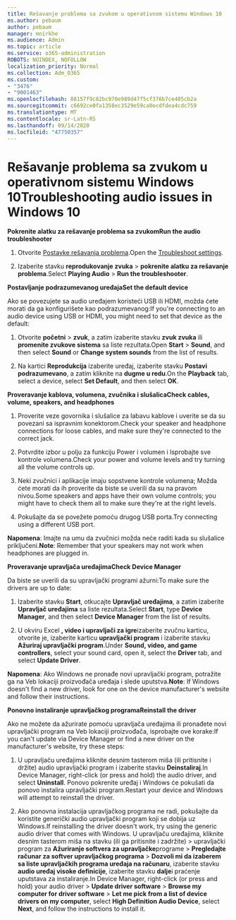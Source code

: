 ```yaml
---
title: Rešavanje problema sa zvukom u operativnom sistemu Windows 10
ms.author: pebaum
author: pebaum
manager: mnirkhe
ms.audience: Admin
ms.topic: article
ms.service: o365-administration
ROBOTS: NOINDEX, NOFOLLOW
localization_priority: Normal
ms.collection: Adm_O365
ms.custom:
- "3476"
- "9001463"
ms.openlocfilehash: 88157f9c82bc970e989d47f5cf376b7ce485cb2a
ms.sourcegitcommit: c6692ce0fa1358ec3529e59ca0ecdfdea4cdc759
ms.translationtype: MT
ms.contentlocale: sr-Latn-RS
ms.lasthandoff: 09/14/2020
ms.locfileid: "47750357"
---
```

# <a name="troubleshooting-audio-issues-in-windows-10"></a><span data-ttu-id="3e480-102">Rešavanje problema sa zvukom u operativnom sistemu Windows 10</span><span class="sxs-lookup"><span data-stu-id="3e480-102">Troubleshooting audio issues in Windows 10</span></span>

<span data-ttu-id="3e480-103">**Pokrenite alatku za rešavanje problema sa zvukom**</span><span class="sxs-lookup"><span data-stu-id="3e480-103">**Run the audio troubleshooter**</span></span>

1.  <span data-ttu-id="3e480-104">Otvorite [Postavke rešavanja problema](ms-settings:troubleshoot).</span><span class="sxs-lookup"><span data-stu-id="3e480-104">Open the [Troubleshoot settings](ms-settings:troubleshoot).</span></span>

2.  <span data-ttu-id="3e480-105">Izaberite stavku **reprodukovanje zvuka**  >  **pokrenite alatku za rešavanje problema**.</span><span class="sxs-lookup"><span data-stu-id="3e480-105">Select **Playing Audio** > **Run the troubleshooter**.</span></span>

<span data-ttu-id="3e480-106">**Postavljanje podrazumevanog uređaja**</span><span class="sxs-lookup"><span data-stu-id="3e480-106">**Set the default device**</span></span>

<span data-ttu-id="3e480-107">Ako se povezujete sa audio uređajem koristeći USB ili HDMI, možda ćete morati da ga konfigurišete kao podrazumevanog:</span><span class="sxs-lookup"><span data-stu-id="3e480-107">If you're connecting to an audio device using USB or HDMI, you might need to set that device as the default:</span></span>

1. <span data-ttu-id="3e480-108">Otvorite **početni**  >  **zvuk**, a zatim izaberite stavku **zvuk zvuka** ili **promenite zvukove sistema** sa liste rezultata.</span><span class="sxs-lookup"><span data-stu-id="3e480-108">Open **Start** > **Sound**, and then select **Sound** or **Change system sounds** from the list of results.</span></span>

2.  <span data-ttu-id="3e480-109">Na kartici **Reprodukcija** izaberite uređaj, izaberite stavku **Postavi podrazumevano**, a zatim kliknite na **dugme u redu**.</span><span class="sxs-lookup"><span data-stu-id="3e480-109">On the **Playback** tab, select a device, select **Set Default**, and then select **OK**.</span></span>

<span data-ttu-id="3e480-110">**Proveravanje kablova, volumena, zvučnika i slušalica**</span><span class="sxs-lookup"><span data-stu-id="3e480-110">**Check cables, volume, speakers, and headphones**</span></span>

1. <span data-ttu-id="3e480-111">Proverite veze govornika i slušalice za labavu kablove i uverite se da su povezani sa ispravnim konektorom.</span><span class="sxs-lookup"><span data-stu-id="3e480-111">Check your speaker and headphone connections for loose cables, and make sure they're connected to the correct jack.</span></span>

2. <span data-ttu-id="3e480-112">Potvrdite izbor u polju za funkciju Power i volumen i Isprobajte sve kontrole volumena.</span><span class="sxs-lookup"><span data-stu-id="3e480-112">Check your power and volume levels and try turning all the volume controls up.</span></span>

3. <span data-ttu-id="3e480-113">Neki zvučnici i aplikacije imaju sopstvene kontrole volumena; Možda ćete morati da ih proverite da biste se uverili da su na pravom nivou.</span><span class="sxs-lookup"><span data-stu-id="3e480-113">Some speakers and apps have their own volume controls; you might have to check them all to make sure they're at the right levels.</span></span>

4. <span data-ttu-id="3e480-114">Pokušajte da se povežete pomoću drugog USB porta.</span><span class="sxs-lookup"><span data-stu-id="3e480-114">Try connecting using a different USB port.</span></span>

<span data-ttu-id="3e480-115">**Napomena**: Imajte na umu da zvučnici možda neće raditi kada su slušalice priključeni.</span><span class="sxs-lookup"><span data-stu-id="3e480-115">**Note**: Remember that your speakers may not work when headphones are plugged in.</span></span>

<span data-ttu-id="3e480-116">**Proveravanje upravljača uređajima**</span><span class="sxs-lookup"><span data-stu-id="3e480-116">**Check Device Manager**</span></span>

<span data-ttu-id="3e480-117">Da biste se uverili da su upravljački programi ažurni:</span><span class="sxs-lookup"><span data-stu-id="3e480-117">To make sure the drivers are up to date:</span></span>

1. <span data-ttu-id="3e480-118">Izaberite stavku **Start**, otkucajte **Upravljač uređajima**, a zatim izaberite **Upravljač uređajima** sa liste rezultata.</span><span class="sxs-lookup"><span data-stu-id="3e480-118">Select **Start**, type **Device Manager**, and then select **Device Manager** from the list of results.</span></span>

2. <span data-ttu-id="3e480-119">U okviru Excel **, video i upravljači za igre**izaberite zvučnu karticu, otvorite je, izaberite karticu **upravljački program** i izaberite stavku **Ažuriraj upravljački program**.</span><span class="sxs-lookup"><span data-stu-id="3e480-119">Under **Sound, video, and game controllers**, select your sound card, open it, select the **Driver** tab, and select **Update Driver**.</span></span>

<span data-ttu-id="3e480-120">**Napomena**: Ako Windows ne pronađe novi upravljački program, potražite ga na Veb lokaciji proizvođača uređaja i slede uputstva.</span><span class="sxs-lookup"><span data-stu-id="3e480-120">**Note**: If Windows doesn't find a new driver, look for one on the device manufacturer's website and follow their instructions.</span></span>

<span data-ttu-id="3e480-121">**Ponovno instaliranje upravljačkog programa**</span><span class="sxs-lookup"><span data-stu-id="3e480-121">**Reinstall the driver**</span></span>

<span data-ttu-id="3e480-122">Ako ne možete da ažurirate pomoću upravljača uređajima ili pronađete novi upravljački program na Veb lokaciji proizvođača, isprobajte ove korake:</span><span class="sxs-lookup"><span data-stu-id="3e480-122">If you can't update via Device Manager or find a new driver on the manufacturer's website, try these steps:</span></span>

1. <span data-ttu-id="3e480-123">U upravljaču uređajima kliknite desnim tasterom miša (ili pritisnite i držite) audio upravljački program i izaberite stavku **Deinstaliraj**.</span><span class="sxs-lookup"><span data-stu-id="3e480-123">In Device Manager, right-click (or press and hold) the audio driver, and select **Uninstall**.</span></span> <span data-ttu-id="3e480-124">Ponovo pokrenite uređaj i Windows će pokušati da ponovo instalira upravljački program.</span><span class="sxs-lookup"><span data-stu-id="3e480-124">Restart your device and Windows will attempt to reinstall the driver.</span></span>

2. <span data-ttu-id="3e480-125">Ako ponovna instalacija upravljačkog programa ne radi, pokušajte da koristite generički audio upravljački program koji se dobija uz Windows.</span><span class="sxs-lookup"><span data-stu-id="3e480-125">If reinstalling the driver doesn't work, try using the generic audio driver that comes with Windows.</span></span> <span data-ttu-id="3e480-126">U upravljaču uređajima, kliknite desnim tasterom miša na stavku (ili ga pritisnite i zadržite) > upravljački program za **Ažuriranje softvera za upravljačke**programe  >  **Pregledajte računar za softver upravljačkog programa**  >  **Dozvoli mi da izaberem sa liste upravljačkih programa uređaja na računaru**, izaberite stavku **audio uređaj visoke definicije**, izaberite stavku **dalje**i praćenje uputstava za instaliranje.</span><span class="sxs-lookup"><span data-stu-id="3e480-126">In Device Manager, right-click (or press and hold) your audio driver > **Update driver software** > **Browse my computer for driver software** > **Let me pick from a list of device drivers on my computer**, select **High Definition Audio Device**, select **Next**, and follow the instructions to install it.</span></span>
